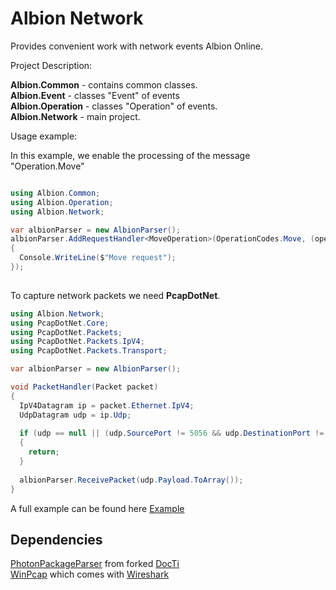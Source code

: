 # Albion Network

Provides convenient work with network events Albion Online.

Project Description:

**Albion.Common** - contains common classes.  
**Albion.Event** - classes "Event" of events  
**Albion.Operation** - classes "Operation" of events.  
**Albion.Network** - main project.  

Usage example:

In this example, we enable the processing of the message "Operation.Move"
```c#

using Albion.Common;
using Albion.Operation;
using Albion.Network;

var albionParser = new AlbionParser();
albionParser.AddRequestHandler<MoveOperation>(OperationCodes.Move, (operation) =>
{
  Console.WriteLine($"Move request");
});
            
```

To capture network packets we need **PcapDotNet**.
```c#
using Albion.Network;
using PcapDotNet.Core;
using PcapDotNet.Packets;
using PcapDotNet.Packets.IpV4;
using PcapDotNet.Packets.Transport;

var albionParser = new AlbionParser();

void PacketHandler(Packet packet)
{
  IpV4Datagram ip = packet.Ethernet.IpV4;
  UdpDatagram udp = ip.Udp;
  
  if (udp == null || (udp.SourcePort != 5056 && udp.DestinationPort != 5056))
  {
    return;
  }
  
  albionParser.ReceivePacket(udp.Payload.ToArray());
}
```

A full example can be found here [Example](https://github.com/DocTi/albion-network/blob/master/Albion.Network.Example/Program.cs)

## Dependencies
[PhotonPackageParser](https://github.com/DocTi/PhotonPackageParser) from forked [DocTi](https://github.com/DocTi)  
[WinPcap](https://www.winpcap.org) which comes with [Wireshark](https://www.wireshark.org)
